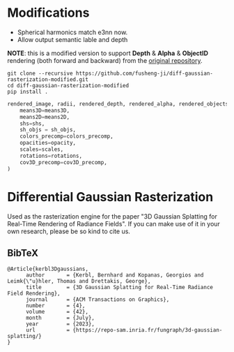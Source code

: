 # Modifications

- Spherical harmonics match e3nn now.
- Allow output semantic lable and depth

**NOTE**: this is a modified version to support **Depth** & **Alpha** & **ObjectID** rendering (both forward and backward) from the [original repository](https://github.com/graphdeco-inria/diff-gaussian-rasterization). 

```
git clone --recursive https://github.com/fusheng-ji/diff-gaussian-rasterization-modified.git
cd diff-gaussian-rasterization-modified
pip install .
```
```python
rendered_image, radii, rendered_depth, rendered_alpha, rendered_objects = rasterizer(
    means3D=means3D,
    means2D=means2D,
    shs=shs,
    sh_objs = sh_objs,
    colors_precomp=colors_precomp,
    opacities=opacity,
    scales=scales,
    rotations=rotations,
    cov3D_precomp=cov3D_precomp,
)
```
# Differential Gaussian Rasterization

Used as the rasterization engine for the paper "3D Gaussian Splatting for Real-Time Rendering of Radiance Fields". If you can make use of it in your own research, please be so kind to cite us.

<section class="section" id="BibTeX">
  <div class="container is-max-desktop content">
    <h2 class="title">BibTeX</h2>
    <pre><code>@Article{kerbl3Dgaussians,
      author       = {Kerbl, Bernhard and Kopanas, Georgios and Leimk{\"u}hler, Thomas and Drettakis, George},
      title        = {3D Gaussian Splatting for Real-Time Radiance Field Rendering},
      journal      = {ACM Transactions on Graphics},
      number       = {4},
      volume       = {42},
      month        = {July},
      year         = {2023},
      url          = {https://repo-sam.inria.fr/fungraph/3d-gaussian-splatting/}
}</code></pre>
  </div>
</section>
